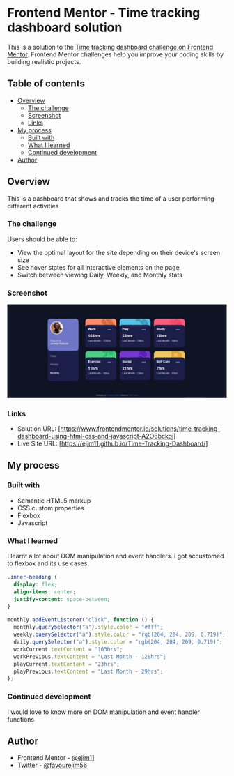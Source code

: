 # Frontend Mentor - Time tracking dashboard solution

This is a solution to the [Time tracking dashboard challenge on Frontend Mentor](https://www.frontendmentor.io/challenges/time-tracking-dashboard-UIQ7167Jw). Frontend Mentor challenges help you improve your coding skills by building realistic projects.

## Table of contents

- [Overview](#overview)
  - [The challenge](#the-challenge)
  - [Screenshot](#screenshot)
  - [Links](#links)
- [My process](#my-process)
  - [Built with](#built-with)
  - [What I learned](#what-i-learned)
  - [Continued development](#continued-development)
- [Author](#author)

## Overview

This is a dashboard that shows and tracks the time of a user performing different activities

### The challenge

Users should be able to:

- View the optimal layout for the site depending on their device's screen size
- See hover states for all interactive elements on the page
- Switch between viewing Daily, Weekly, and Monthly stats

### Screenshot

![](images/Screenshot.jpg)

### Links

- Solution URL: [https://www.frontendmentor.io/solutions/time-tracking-dashboard-using-html-css-and-javascript-A2O6bckqj]
- Live Site URL: [https://ejim11.github.io/Time-Tracking-Dashboard/]

## My process

### Built with

- Semantic HTML5 markup
- CSS custom properties
- Flexbox
- Javascript

### What I learned

I learnt a lot about DOM manipulation and event handlers. i got accustomed to flexbox and its use cases.


```css
.inner-heading {
  display: flex;
  align-items: center;
  justify-content: space-between;
}
```

```js
monthly.addEventListener("click", function () {
  monthly.querySelector("a").style.color = "#fff";
  weekly.querySelector("a").style.color = "rgb(204, 204, 209, 0.719)";
  daily.querySelector("a").style.color = "rgb(204, 204, 209, 0.719)";
  workCurrent.textContent = "103hrs";
  workPrevious.textContent = "Last Month - 128hrs";
  playCurrent.textContent = "23hrs";
  playPrevious.textContent = "Last Month - 29hrs";
};
```

### Continued development

I would love to know more on DOM manipulation and event handler functions



## Author

- Frontend Mentor - [@ejim11](https://www.frontendmentor.io/profile/yourusername)
- Twitter - [@favourejim56](https://www.twitter.com/yourusername)
